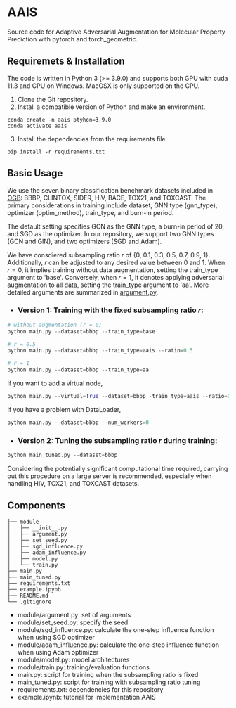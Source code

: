# AAIS
Source code for Adaptive Adversarial Augmentation for Molecular Property Prediction with pytorch and torch_geometric.


## Requiremets & Installation
The code is written in Python 3 (>= 3.9.0) and supports both GPU with cuda 11.3 and CPU on Windows. MacOSX is only supported on the CPU.

1. Clone the Git repository.
2. Install a compatible version of Python and make an environment.
```
conda create -n aais ptyhon=3.9.0
conda activate aais
```
3. Install the dependencies from the requirements file. 
```
pip install -r requirements.txt
```


## Basic Usage
We use the seven binary classification benchmark datasets included in [OGB](https://github.com/snap-stanford/ogb): BBBP, CLINTOX, SIDER, HIV, BACE, TOX21, and TOXCAST.
The primary considerations in training include dataset, GNN type (gnn_type), optimizer (optim_method), train_type, and burn-in period.

The default setting specifies GCN as the GNN type, a burn-in period of 20, and SGD as the optimizer. 
In our repository, we support two GNN types (GCN and GIN), and two optimizers (SGD and Adam).

We have consdiered subsampling ratio $r$ of {0, 0.1, 0.3, 0.5, 0.7, 0.9, 1}. Additionally, $r$ can be adjusted to any desired value between 0 and 1. When $r=0$, it implies training without data augmentation, setting the train_type argument to 'base'. Conversely, when $r=1$, it denotes applying adversarial augmentation to all data, setting the train_type argument to 'aa'.
More detailed arguments are summarized in [argument.py](https://github.com/ok69531/AAIS-public/blob/main/module/argument.py).

- ### Version 1: Training with the fixed subsampling ratio $r$:
```python
# without augmentation (r = 0) 
python main.py --dataset=bbbp --train_type=base

# r = 0.5 
python main.py --dataset=bbbp --train_type=aais --ratio=0.5

# r = 1
python main.py --dataset=bbbp --train_type=aa
```

If you want to add a virtual node,
```python 
python main.py --virtual=True --dataset=bbbp -train_type=aais --ratio=0.5
```

If you have a problem with DataLoader, 
```python
python main.py --dataset=bbbp --num_workers=0
```

- ### Version 2: Tuning the subsampling ratio $r$ during training:
``` python
python main_tuned.py --dataset=bbbp
```
Considering the potentially significant computational time required, carrying out this procedure on a large server is recommended, especially when handling HIV, TOX21, and TOXCAST datasets.


## Components
```
├── module
│   ├── __init__.py
│   ├── argument.py
│   ├── set_seed.py
│   ├── sgd_influence.py
│   ├── adam_influence.py
│   ├── model.py
│   └── train.py
├── main.py
├── main_tuned.py
├── requirements.txt
├── example.ipynb
├── README.md
└── .gitignore
```
- module/argument.py: set of arguments
- module/set_seed.py: specify the seed
- module/sgd_influence.py: calculate the one-step influence function when using SGD optimizer
- module/adam_influence.py: calculate the one-step influence function when using Adam optimizer
- module/model.py: model architectures
- module/train.py: training/evaluation functions
- main.py: script for training when the subsampling ratio is fixed
- main_tuned.py: script for training with subsampling ratio tuning
- requirements.txt: dependencies for this repository
- example.ipynb: tutorial for implementation AAIS
